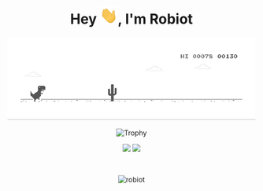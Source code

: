 <h1 align="center">Hey <img src="./hand.gif" height=35px/>, I'm Robiot</h1>
<p align="center">
<img src="./jump.gif" />
</p>


<p align="center">
  <img src="https://github-profile-trophy.vercel.app/?username=robiot&theme=onedark&margin-w=15&margin-h=15&column=7" alt="Trophy" />
</p>

<p align="center">
  <img src="https://github-readme-stats.vercel.app/api?username=robiot&hide_border=true&theme=nord" />
  <img src="https://github-readme-stats.vercel.app/api/top-langs/?username=robiot&layout=compact&hide_border=true&t&card_width=270&theme=nord" height="195rem" />
</p>

<br />

<p align="center">
  <img src="https://komarev.com/ghpvc/?username=robiot&label=Profile%20views&color=0e75b6&style=flat" alt="robiot" />
</p>


